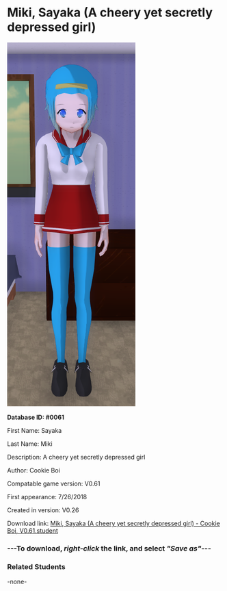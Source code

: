 # Miki, Sayaka (A cheery yet secretly depressed girl)

<img src="../../Files/Images/Miki, Sayaka (A cheery yet secretly depressed girl).png" title="Miki, Sayaka (A cheery yet secretly depressed girl) - Cookie Boi, V0.61">

**Database ID: #0061**

First Name: Sayaka

Last Name: Miki

Description: A cheery yet secretly depressed girl

Author: Cookie Boi

Compatable game version: V0.61

First appearance: 7/26/2018

Created in version: V0.26

Download link: <a href="https://raw.githubusercontent.com/Arbiter1223/Daigaku-Gurashi-Custom-Students/master/Files/Student%20Files/Miki%2C%20Sayaka%20(A%20cheery%20yet%20secretly%20depressed%20girl)%20-%20Cookie%20Boi%2C%20V0.61.student">Miki, Sayaka (A cheery yet secretly depressed girl) - Cookie Boi, V0.61.student</a>

### ---**To download, _right-click_ the link, and select _"Save as"_**---

### Related Students

-none-
